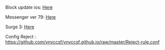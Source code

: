 Block update ios: <a href="https://github.com/vnvccsf/vnvccsf.github.io/raw/master/chan-cap-nhat-ios-12.mobileconfig">Here</a>

Messenger ver 79: <a href="https://is.gd/h41qr8">Here</a>

Surge 3: <a href="https://is.gd/duPewC">Here</a>

Config Reject : https://github.com/vnvccsf/vnvccsf.github.io/raw/master/Reject-rule.conf


